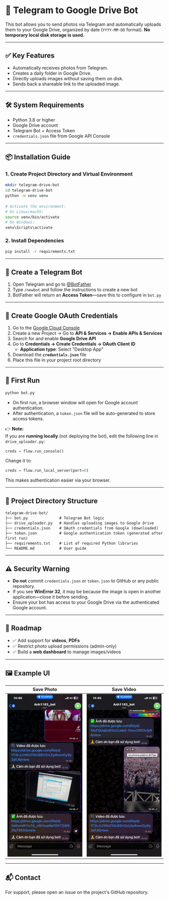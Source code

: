 # 📸 Telegram to Google Drive Bot

This bot allows you to send photos via Telegram and automatically uploads them to your Google Drive, organized by date (`YYYY-MM-DD` format). **No temporary local disk storage is used.**

---

## ✅ Key Features

- Automatically receives photos from Telegram.
- Creates a daily folder in Google Drive.
- Directly uploads images without saving them on disk.
- Sends back a shareable link to the uploaded image.

---

## 🛠️ System Requirements

- Python 3.8 or higher  
- Google Drive account  
- Telegram Bot + Access Token  
- `credentials.json` file from Google API Console  

---

## 📦 Installation Guide

### 1. Create Project Directory and Virtual Environment
```bash
mkdir telegram-drive-bot
cd telegram-drive-bot
python -m venv venv

# Activate the environment:
# On Linux/macOS:
source venv/bin/activate
# On Windows:
venv\Scripts\activate
```

### 2. Install Dependencies
```bash
pip install -r requirements.txt
```

---

## 🤖 Create a Telegram Bot

1. Open Telegram and go to [@BotFather](https://t.me/BotFather)  
2. Type `/newbot` and follow the instructions to create a new bot  
3. BotFather will return an **Access Token**—save this to configure in `bot.py`

---

## 🔐 Create Google OAuth Credentials

1. Go to the [Google Cloud Console](https://console.cloud.google.com/)  
2. Create a new Project → Go to **API & Services → Enable APIs & Services**  
3. Search for and enable **Google Drive API**  
4. Go to **Credentials → Create Credentials → OAuth Client ID**
   - **Application type**: Select "Desktop App"
5. Download the **`credentials.json`** file  
6. Place this file in your project root directory

---

## 🚀 First Run

```bash
python bot.py
```

- On first run, a browser window will open for Google account authentication.
- After authentication, a `token.json` file will be auto-generated to store access tokens.

👉 **Note:**  
If you are **running locally** (not deploying the bot), edit the following line in `drive_uploader.py`:
```python
creds = flow.run_console()
```
Change it to:
```python
creds = flow.run_local_server(port=0)
```
This makes authentication easier via your browser.

---

## 📁 Project Directory Structure

```
telegram-drive-bot/
├── bot.py              # Telegram Bot logic
├── drive_uploader.py   # Handles uploading images to Google Drive
├── credentials.json    # OAuth credentials from Google (downloaded)
├── token.json          # Google authentication token (generated after first run)
├── requirements.txt    # List of required Python libraries
└── README.md           # User guide
```

---

## ⚠️ Security Warning

- **Do not** commit `credentials.json` or `token.json` to GitHub or any public repository.
- If you see **WinError 32**, it may be because the image is open in another application—close it before sending.
- Ensure your bot has access to your Google Drive via the authenticated Google account.

---

## 🧩 Roadmap

- ✅ Add support for **videos**, **PDFs**
- ✅ Restrict photo upload permissions (admin-only)
- ✅ Build a **web dashboard** to manage images/videos

---

## 🖼️ Example UI

| Save Photo           | Save Video            |
|----------------------|----------------------|
| ![Photo saved to Drive](assets/anh.jpg) | ![Video saved to Drive](assets/video.jpg) |

---

## 📬 Contact

For support, please open an issue on the project's GitHub repository.
